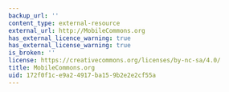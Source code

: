 ```yaml
---
backup_url: ''
content_type: external-resource
external_url: http://MobileCommons.org
has_external_licence_warning: true
has_external_license_warning: true
is_broken: ''
license: https://creativecommons.org/licenses/by-nc-sa/4.0/
title: MobileCommons.org
uid: 172f0f1c-e9a2-4917-ba15-9b2e2e2cf55a
---
```


